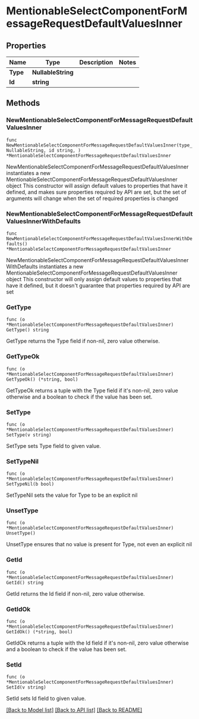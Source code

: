 # MentionableSelectComponentForMessageRequestDefaultValuesInner

## Properties

Name | Type | Description | Notes
------------ | ------------- | ------------- | -------------
**Type** | **NullableString** |  | 
**Id** | **string** |  | 

## Methods

### NewMentionableSelectComponentForMessageRequestDefaultValuesInner

`func NewMentionableSelectComponentForMessageRequestDefaultValuesInner(type_ NullableString, id string, ) *MentionableSelectComponentForMessageRequestDefaultValuesInner`

NewMentionableSelectComponentForMessageRequestDefaultValuesInner instantiates a new MentionableSelectComponentForMessageRequestDefaultValuesInner object
This constructor will assign default values to properties that have it defined,
and makes sure properties required by API are set, but the set of arguments
will change when the set of required properties is changed

### NewMentionableSelectComponentForMessageRequestDefaultValuesInnerWithDefaults

`func NewMentionableSelectComponentForMessageRequestDefaultValuesInnerWithDefaults() *MentionableSelectComponentForMessageRequestDefaultValuesInner`

NewMentionableSelectComponentForMessageRequestDefaultValuesInnerWithDefaults instantiates a new MentionableSelectComponentForMessageRequestDefaultValuesInner object
This constructor will only assign default values to properties that have it defined,
but it doesn't guarantee that properties required by API are set

### GetType

`func (o *MentionableSelectComponentForMessageRequestDefaultValuesInner) GetType() string`

GetType returns the Type field if non-nil, zero value otherwise.

### GetTypeOk

`func (o *MentionableSelectComponentForMessageRequestDefaultValuesInner) GetTypeOk() (*string, bool)`

GetTypeOk returns a tuple with the Type field if it's non-nil, zero value otherwise
and a boolean to check if the value has been set.

### SetType

`func (o *MentionableSelectComponentForMessageRequestDefaultValuesInner) SetType(v string)`

SetType sets Type field to given value.


### SetTypeNil

`func (o *MentionableSelectComponentForMessageRequestDefaultValuesInner) SetTypeNil(b bool)`

 SetTypeNil sets the value for Type to be an explicit nil

### UnsetType
`func (o *MentionableSelectComponentForMessageRequestDefaultValuesInner) UnsetType()`

UnsetType ensures that no value is present for Type, not even an explicit nil
### GetId

`func (o *MentionableSelectComponentForMessageRequestDefaultValuesInner) GetId() string`

GetId returns the Id field if non-nil, zero value otherwise.

### GetIdOk

`func (o *MentionableSelectComponentForMessageRequestDefaultValuesInner) GetIdOk() (*string, bool)`

GetIdOk returns a tuple with the Id field if it's non-nil, zero value otherwise
and a boolean to check if the value has been set.

### SetId

`func (o *MentionableSelectComponentForMessageRequestDefaultValuesInner) SetId(v string)`

SetId sets Id field to given value.



[[Back to Model list]](../README.md#documentation-for-models) [[Back to API list]](../README.md#documentation-for-api-endpoints) [[Back to README]](../README.md)


